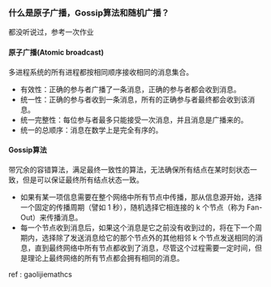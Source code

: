 ### 什么是原子广播，Gossip算法和随机广播？

都没听说过，参考一次作业

#### 原子广播(Atomic broadcast)

多进程系统的所有进程都按相同顺序接收相同的消息集合。

- 有效性：正确的参与者广播了一条消息，正确的参与者都会收到消息。
- 统一性：正确的参与者收到一条消息，所有的正确参与者最终都会收到该消息。
- 统一完整性：每位参与者最多只能接受一次消息，并且消息是广播来的。
- 统一的总顺序：消息在数学上是完全有序的。

#### Gossip算法

带冗余的容错算法，满足最终一致性的算法，无法确保所有结点在某时刻状态一致，但是可以保证最终所有结点状态一致。

- 如果有某一项信息需要在整个网络中所有节点中传播，那从信息源开始，选择一个固定的传播周期（譬如 1 秒），随机选择它相连接的 k 个节点（称为 Fan-Out）来传播消息。
- 每一个节点收到消息后，如果这个消息是它之前没有收到过的，将在下一个周期内，选择除了发送消息给它的那个节点外的其他相邻 k 个节点发送相同的消息，直到最终网络中所有节点都收到了消息，尽管这个过程需要一定时间，但是理论上最终网络的所有节点都会拥有相同的消息。

ref : gaolijiemathcs
